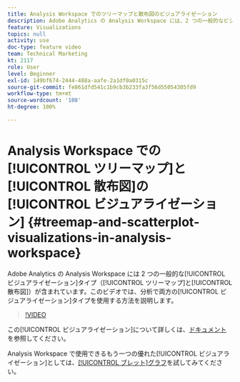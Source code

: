 ```yaml
---
title: Analysis Workspace でのツリーマップと散布図のビジュアライゼーション
description: Adobe Analytics の Analysis Workspace には、2 つの一般的なビジュアライゼーションタイプ（ツリーマップと散布図）が含まれています。このビデオでは、分析で両方のビジュアライゼーションタイプを使用する方法を説明します。
feature: Visualizations
topics: null
activity: use
doc-type: feature video
team: Technical Marketing
kt: 2117
role: User
level: Beginner
exl-id: 149bf674-2444-488a-aafe-2a1df0a0315c
source-git-commit: fe861dfd541c1b9cb3b233fa3f56d55054305fd9
workflow-type: tm+mt
source-wordcount: '108'
ht-degree: 100%

---
```


# Analysis Workspace での[!UICONTROL ツリーマップ]と[!UICONTROL 散布図]の [!UICONTROL ビジュアライゼーション] {#treemap-and-scatterplot-visualizations-in-analysis-workspace}

Adobe Analytics の Analysis Workspace には 2 つの一般的な[!UICONTROL ビジュアライゼーション]タイプ（[!UICONTROL ツリーマップ]と[!UICONTROL 散布図]）が含まれています。このビデオでは、分析で両方の[!UICONTROL ビジュアライゼーション]タイプを使用する方法を説明します。

>[!VIDEO](https://video.tv.adobe.com/v/23988/?quality=12)

この[!UICONTROL ビジュアライゼーション]について詳しくは、[ドキュメント](https://experienceleague.adobe.com/docs/analytics/analyze/analysis-workspace/visualizations/treemap.html?lang=ja)を参照してください。

Analysis Workspace で使用できるもう一つの優れた[!UICONTROL ビジュアライゼーション]としては、[[!UICONTROL ブレット]グラフ](https://experienceleague.adobe.com/docs/analytics-learn/tutorials/analysis-workspace/visualizations/bullet-graph-visualization.html?lang=ja)を試してみてください。
